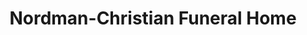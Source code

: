 ---
title: "Nordman-Christian Funeral Home"
url: /cheboygan/nordman-christian-funeral-home/
shop: funeral directors
---
